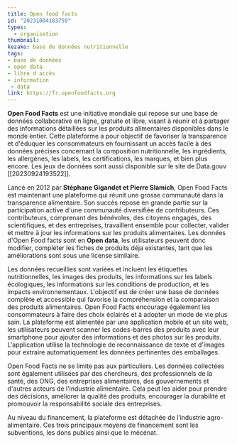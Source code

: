 ```yaml
---
title: Open food facts
id: "20231004103759"
types:
  - organisation 
thumbnail: 
kezako: base de données nutritionnelle
tags:
- base de données
- open data
- libre d accès
- information
 - data 
link: https://fr.openfoodfacts.org
---
```


**Open Food Facts** est une initiative mondiale qui repose sur une base de données collaborative en ligne, gratuite et libre, visant à réunir et à partager des informations détaillées sur les produits alimentaires disponibles dans le monde entier. Cette plateforme a pour objectif de favoriser la transparence et d'éduquer les consommateurs en fournissant un accès facile à des données précises concernant la composition nutritionnelle, les ingrédients, les allergènes, les labels, les certifications, les marques, et bien plus encore. Les jeux de données sont aussi disponible sur le site de Data.gouv [[20230924193522]].

Lancé en 2012 par **Stéphane Gigandet et Pierre Slamich**, Open Food Facts est maintenant une plateforme qui réunit une grosse communauté dans la transparence alimentaire. Son succès repose en grande partie sur la participation active d'une communauté diversifiée de contributeurs. Ces contributeurs, comprenant des bénévoles, des citoyens engagés, des scientifiques, et des entreprises, travaillent ensemble pour collecter, valider et mettre à jour les informations sur les produits alimentaires. Les données d'Open Food facts sont en **Open data**, les utilisateurs peuvent donc modifier, compléter les fiches de produits déja existantes, tant que les améliorations sont sous une license similaire.

Les données recueillies sont variées et incluent les étiquettes nutritionnelles, les images des produits, les informations sur les labels écologiques, les informations sur les conditions de production, et les impacts environnementaux. L'objectif est de créer une base de données complète et accessible qui favorise la compréhension et la comparaison des produits alimentaires. Open Food Facts encourage également les consommateurs à faire des choix éclairés et à adopter un mode de vie plus sain.
La plateforme est alimentée par une application mobile et un site web, les utilisateurs peuvent scanner les codes-barres des produits avec leur smartphone pour ajouter des informations et des photos sur les produits. L'application utilise la technologie de reconnaissance de texte et d'images pour extraire automatiquement les données pertinentes des emballages.

Open Food Facts ne se limite pas aux particuliers. Les données collectées sont également utilisées par des chercheurs, des professionnels de la santé, des ONG, des entreprises alimentaires, des gouvernements et d'autres acteurs de l'industrie alimentaire. Cela peut les aider pour prendre des décisions, améliorer la qualité des produits, encourager la durabilité et promouvoir la responsabilité sociale des entreprises.

Au niveau du financement, la plateforme est détachée de l’industrie agro-alimentaire. Ces trois principaux moyens de financement sont les subventions, les dons publics ainsi que le mécénat. 

